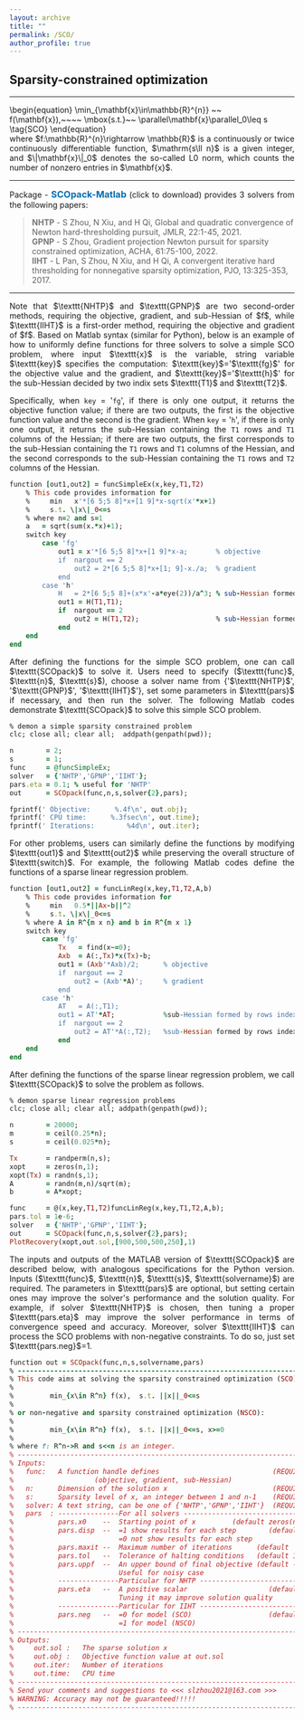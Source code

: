 ```yaml
---
layout: archive
title: ""   
permalink: /SCO/
author_profile: true
---
```


<style>
a:link {
  text-decoration: none;
}

a:visited {
  text-decoration: none;
}

a:hover {
  text-decoration: underline;
}

a:active {
  text-decoration: underline;
}
</style>

 
## Sparsity-constrained optimization
---

<p style="line-height: 1;"></p>
\begin{equation}
\min_{\mathbf{x}\in\mathbb{R}^{n}} ~~  f(\mathbf{x}),~~~~ \mbox{s.t.}~~ \parallel\mathbf{x}\parallel_0\leq s  \tag{SCO}
\end{equation}

<div style="text-align:justify;">
where  $f:\mathbb{R}^{n}\rightarrow \mathbb{R}$ is a continuously or twice continuously differentiable function, $\mathrm{s\ll n}$ is a given integer, and $\|\mathbf{x}\|_0$ denotes the so-called L0 norm, which counts the number of nonzero entries in $\mathbf{x}$.
</div>
 

---
<div style="text-align:justify;"> 
Package - <a style="font-size: 16px; font-weight: bold;color:#006DB0" href="\files\SCOpack-Matlab.zip" target="_blank">SCOpack-Matlab</a> (click to download) provides 3 solvers from the following papers:
</div>

> <b style="font-size:14px;color:#777777">NHTP</b> - <span style="font-size: 14px"> S Zhou, N Xiu, and H Qi, Global and quadratic convergence of Newton hard-thresholding pursuit, JMLR, 22:1-45, 2021. </span>
<br><b style="font-size:14px;color:#777777">GPNP</b> - <span style="font-size: 14px"> S Zhou, Gradient projection Newton pursuit for sparsity constrained optimization, ACHA, 61:75-100, 2022. </span>
<br><b style="font-size:14px;color:#777777">IIHT</b> - <span style="font-size: 14px"> L Pan, S Zhou, N Xiu, and H Qi, A convergent iterative hard thresholding for nonnegative sparsity optimization, PJO, 13:325-353, 2017. </span>

---
<div style="text-align:justify;">  
Note that $\texttt{NHTP}$ and $\texttt{GPNP}$ are two second-order methods, requiring the objective, gradient, and sub-Hessian of $f$, while $\texttt{IIHT}$ is a first-order method, requiring the objective and gradient of $f$. Based on Matlab syntax (similar for Python), below is an example of how to uniformly define functions for three solvers to solve a simple SCO problem, where input $\texttt{x}$ is the variable, string variable $\texttt{key}$ specifies the computation: $\texttt{key}$='$\texttt{fg}$' for the objective value and the gradient, and $\texttt{key}$='$\texttt{h}$' for the sub-Hessian decided by two indix sets $\texttt{T1}$ and $\texttt{T2}$. 

Specifically, when $\texttt{key}$ = '$\texttt{fg}$', if there is only one output, it returns the objective function value; if there are two outputs, the first is the objective function value and the second is the gradient. When $\texttt{key}$ = '$\texttt{h}$', if there is only one output, it returns the sub-Hessian containing the $\texttt{T1}$ rows and $\texttt{T1}$ columns of the Hessian; if there are two outputs, the first corresponds to the sub-Hessian containing the $\texttt{T1}$ rows and $\texttt{T1}$ columns of the Hessian, and the second corresponds to the sub-Hessian containing the $\texttt{T1}$ rows and $\texttt{T2}$ columns of the Hessian.
</div>
<p style="line-height: 1;"></p>

```ruby
function [out1,out2] = funcSimpleEx(x,key,T1,T2)
    % This code provides information for
    %     min   x'*[6 5;5 8]*x+[1 9]*x-sqrt(x'*x+1) 
    %     s.t. \|x\|_0<=s
    % where n=2 and s=1   
    a   = sqrt(sum(x.*x)+1);
    switch key
        case 'fg'    
            out1 = x'*[6 5;5 8]*x+[1 9]*x-a;       % objective
            if  nargout == 2 
                out2 = 2*[6 5;5 8]*x+[1; 9]-x./a;  % gradient
            end
        case 'h'
            H   = 2*[6 5;5 8]+(x*x'-a*eye(2))/a^3; % sub-Hessian formed by rows indexed by T1 and columns indexed by T1
            out1 = H(T1,T1);
            if  nargout == 2 
                out2 = H(T1,T2);                   % sub-Hessian formed by rows indexed by T1 and columns indexed by T2
            end
    end
end
```

<div style="text-align:justify;">
After defining the functions for the simple SCO problem, one can call $\texttt{SCOpack}$ to solve it. Users need to specify ($\texttt{func}$, $\texttt{n}$, $\texttt{s}$), choose a solver name from  {'$\texttt{NHTP}$', '$\texttt{GPNP}$', '$\texttt{IIHT}$'}, set some parameters in $\texttt{pars}$ if necessary, and then run the solver. The following Matlab codes demonstrate $\texttt{SCOpack}$ to solve this simple SCO problem.
</div>
<p style="line-height: 1;"></p>

```ruby
% demon a simple sparsity constrained problem
clc; close all; clear all;  addpath(genpath(pwd));

n        = 2;
s        = 1; 
func     = @funcSimpleEx;
solver   = {'NHTP','GPNP','IIHT'};
pars.eta = 0.1; % useful for 'NHTP'
out      = SCOpack(func,n,s,solver{2},pars); 

fprintf(' Objective:      %.4f\n', out.obj); 
fprintf(' CPU time:      %.3fsec\n', out.time);
fprintf(' Iterations:        %4d\n', out.iter);
```

<div style="text-align:justify;">
For other problems, users can similarly define the functions by modifying $\texttt{out1}$ and $\texttt{out2}$ while preserving the overall structure of $\texttt{switch}$. For example, the following Matlab codes define the functions of a sparse linear regression problem.
</div>
<p style="line-height: 1;"></p>

```ruby
function [out1,out2] = funcLinReg(x,key,T1,T2,A,b)
    % This code provides information for
    %     min   0.5*||Ax-b||^2 
    %     s.t. \|x\|_0<=s
    % where A in R^{m x n} and b in R^{m x 1}    
    switch key
        case 'fg'
            Tx   = find(x~=0);
            Axb  = A(:,Tx)*x(Tx)-b;
            out1 = (Axb'*Axb)/2;      % objective 
            if  nargout == 2 
                out2 = (Axb'*A)';     % gradient 
            end
        case 'h'        
            AT   = A(:,T1); 
            out1 = AT'*AT;            %sub-Hessian formed by rows indexed by T1 and columns indexed by T1   
            if  nargout == 2
                out2 = AT'*A(:,T2);   %sub-Hessian formed by rows indexed by T1 and columns indexed by T2
            end       
    end
end
```
<div style="text-align:justify;">
After defining the functions of the sparse linear regression problem, we call $\texttt{SCOpack}$ to solve the problem as follows.
</div>
<p style="line-height: 1;"></p>

```ruby
% demon sparse linear regression problems 
clc; close all; clear all; addpath(genpath(pwd));

n        = 20000;  
m        = ceil(0.25*n); 
s        = ceil(0.025*n);

Tx       = randperm(n,s);  
xopt     = zeros(n,1);  
xopt(Tx) = randn(s,1); 
A        = randn(m,n)/sqrt(m); 
b        = A*xopt;  

func     = @(x,key,T1,T2)funcLinReg(x,key,T1,T2,A,b);
pars.tol = 1e-6;
solver   = {'NHTP','GPNP','IIHT'};
out      = SCOpack(func,n,s,solver{2},pars);
PlotRecovery(xopt,out.sol,[900,500,500,250],1)
```

<div style="text-align:justify;">
The inputs and outputs of the MATLAB version of $\texttt{SCOpack}$ are described below, with analogous specifications for the Python version. Inputs ($\texttt{func}$, $\texttt{n}$, $\texttt{s}$, $\texttt{solvername}$) are required. The parameters in $\texttt{pars}$ are optional, but setting certain ones may improve the solver's performance and the solution quality. For example, if solver $\texttt{NHTP}$ is chosen, then tuning a proper $\texttt{pars.eta}$ may improve the solver performance in terms of convergence speed and accuracy. Moreover, solver $\texttt{IIHT}$ can process the SCO problems with non-negative constraints. To do so, just set $\texttt{pars.neg}$=1. 
</div>

<p style="line-height: 1;"></p>

```ruby
function out = SCOpack(func,n,s,solvername,pars)
% -------------------------------------------------------------------------
% This code aims at solving the sparsity constrained optimization (SCO),
%
%         min_{x\in R^n} f(x),  s.t. ||x||_0<=s
%
% or non-negative and sparsity constrained optimization (NSCO):
%
%         min_{x\in R^n} f(x),  s.t. ||x||_0<=s, x>=0 
%
% where f: R^n->R and s<<n is an integer.
% -------------------------------------------------------------------------
% Inputs:
%   func:   A function handle defines                            (REQUIRED)
%                    (objective, gradient, sub-Hessian)
%   n:      Dimension of the solution x                          (REQUIRED)
%   s:      Sparsity level of x, an integer between 1 and n-1    (REQUIRED)
%   solver: A text string, can be one of {'NHTP','GPNP','IIHT'}  (REQUIRED)
%   pars  : ---------------For all solvers --------------------------------
%           pars.x0    --  Starting point of x         (default zeros(n,1))
%           pars.disp  --  =1 show results for each step        (default 1)
%                          =0 not show results for each step
%           pars.maxit --  Maximum number of iterations      (default  2e3) 
%           pars.tol   --  Tolerance of halting conditions   (default 1e-6)
%           pars.uppf  --  An upper bound of final objective (default -Inf)
%                          Useful for noisy case
%           ---------------Particular for NHTP ----------------------------
%           pars.eta   --  A positive scalar                    (default 1)  
%                          Tuning it may improve solution quality 
%           ---------------Particular for IIHT ----------------------------
%           pars.neg   --  =0 for model (SCO)                   (default 1)
%                          =1 for model (NSCO)
% -------------------------------------------------------------------------
% Outputs:
%     out.sol :   The sparse solution x
%     out.obj :   Objective function value at out.sol 
%     out.iter:   Number of iterations
%     out.time:   CPU time
% -------------------------------------------------------------------------
% Send your comments and suggestions to <<< slzhou2021@163.com >>>   
% WARNING: Accuracy may not be guaranteed!!!!!  
% -------------------------------------------------------------------------
```

